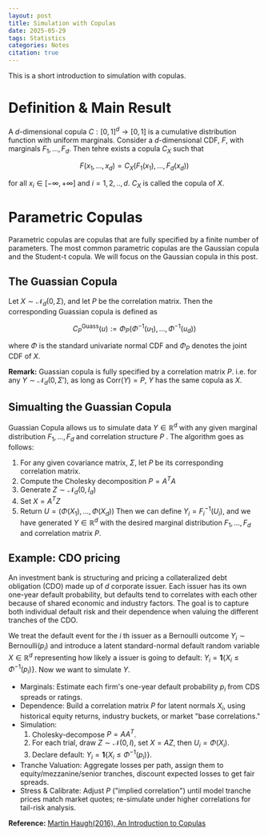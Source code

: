 ```yaml
---
layout: post
title: Simulation with Copulas
date: 2025-05-29
tags: Statistics
categories: Notes
citation: true
---
```


This is a short introduction to simulation with copulas.

# Definition & Main Result

A $d$-dimensional copula $C:[0, 1]^{d}\to[0, 1]$ is a cumulative distribution function with uniform marginals.
Consider a $d$-dimensional CDF, $F$, with marginals $F_{1}, \dots, F_{d}$. Then tehre exists a copula $C_{X}$ such that

$$
F(x_{1}, \dots, x_{d}) = C_{X}(F_{1}(x_{1}), \dots, F_{d}(x_{d}))
$$

for all $x_{i}\in[-\infty, +\infty]$ and $i=1, 2, .., d$. $C_{X}$ is called the copula of $X$.

# Parametric Copulas

Parametric copulas are copulas that are fully specified by a finite number of parameters. The most common parametric copulas are the Gaussian copula and the Student-t copula. We will focus on the Gaussian copula in this post.

## The Guassian Copula

Let $X \sim \mathcal{N}_{d}(0, \Sigma)$, and let $P$ be the correlation matrix. Then the corresponding Guassian copula is defined as

$$
C_{P}^{\text{Guass}}(u) := \Phi_{P}(\Phi^{-1}(u_{1}), \dots, \Phi^{-1}(u_{d}))
$$

where $\Phi$ is the standard univariate normal CDF and $\Phi_{P}$ denotes the joint CDF of $X$.

**Remark:** Guassian copula is fully specified by a correlation matrix $P$. i.e. for any $Y\sim\mathcal{N}_{d}(0, \Sigma')$, as long as  $\text{Corr}(Y)=P$, $Y$ has the same copula as $X$.

## Simualting the Guassian Copula

Guassian Copula allows us to simulate data $Y \in \mathbb{R}^{d}$ with any given marginal distribution $F_{1}, \dots, F_{d}$ and correlation structure $P$ . The algorithm goes as follows:

1. For any given covariance matrix, $\Sigma$, let $P$ be its corresponding correlation matrix.
2. Compute the Cholesky decomposition $P = A^{T}A$
3. Generate $Z \sim \mathcal{N}_{d} (0, I_{d})$
4. Set $X = A^{T}Z$
5. Return $U =(\Phi(X_{1}), \dots, \Phi(X_{d}))$
Then we can define $Y_{i} = F_{i}^{-1}(U_{i})$, and we have generated $Y\in\mathbb{R}^{d}$ with the desired marginal distribution $F_{1}, \dots, F_{d}$ and correlation matrix $P$.

## Example: CDO pricing

An investment bank is structuring and pricing a collateralized debt obligation (CDO) made up of $d$ corporate issuer. Each issuer has its own one-year default probability, but defaults tend to correlates with each other because of shared economic and industry factors. The goal is to capture both individual default risk and their dependence when valuing the different tranches of the CDO.

We treat the default event for the $i$ th issuer as a Bernoulli outcome $Y_{i} \sim \text{Bernoulli}(p_{i})$ and introduce a latent standard-normal default random variable $X \in \mathbb{R}^{d}$ representing how likely a issuer is going to default: $Y_{i} = \mathbf{1}\{ X_{i}\leq \Phi^{-1}(p_{i}) \}$. Now we want to simulate $Y$.

- Marginals: Estimate each firm's one-year default probability $p_i$ from CDS spreads or ratings.
- Dependence: Build a correlation matrix $P$ for latent normals $X_i$, using historical equity returns, industry buckets, or market "base correlations."
- Simulation:
	1. Cholesky-decompose $P=A A^T$.
	2. For each trial, draw $Z \sim \mathcal{N}(0, I)$, set $X=A Z$, then $U_i=\Phi\left(X_i\right)$.
	3. Declare default: $Y_{i} = \mathbf{1}\{ X_{i}\leq \Phi^{-1}(p_{i}) \}$.
- Tranche Valuation: Aggregate losses per path, assign them to equity/mezzanine/senior tranches, discount expected losses to get fair spreads.
- Stress \& Calibrate: Adjust $P$ ("implied correlation") until model tranche prices match market quotes; re-simulate under higher correlations for tail-risk analysis.

**Reference:**
[Martin Haugh(2016), An Introduction to Copulas](https://www.columbia.edu/~mh2078/QRM/Copulas.pdf)


